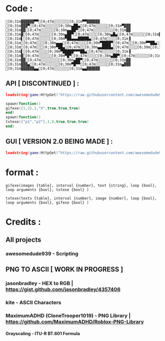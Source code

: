 # Code :

```ansi
[0;31m▓▓▓▓▓▓▀▀[0;47m░░░░░░[0;31m▀▀▓▓▓▓▓▓
[0;31m▓▓▓▀[0;47m░░░░░[0;30m▄██▄[0;47m░░░░░[0;31m▀▓▓▓
[0;31m▓▓[0;47m░░░░░[0;30m▄▄██▀[0;47m░░░░░░░░[0;31m▓▓
[0;31m▓[0;47m░░░░░[0;30m▄██▀[0;47m░░░[0;30m▄█▄[0;47m░░░░░[0;31m▓ 
[0;31m▌[0;47m░░░░░[0;30m▀██▄▄▄█████▄[0;47m░░░[0;31m▐
[0;31m[0;47m░░[0;30m▄▄▄[0;47m░░░[0;30m▀████▀[0;47m░[0;30m▀▀██▄[0;47m░░
[0;31m[0;47m░░[0;30m▀██▄[0;47m░[0;30m▄▄████▄[0;47m░░░[0;30m[0;30m▀▀▀[0;47m░░
[0;31m▌[0;47m░░░[0;30m▀█████▀▀▀██▄[0;47m░░░░░[0;31m▐ 
[0;31m▓[0;47m░░░░░[0;30m▀█▀[0;47m░░░░[0;30m▄██▀[0;47m░░░░░[0;31m▓
[0;31m▓▓[0;47m░░░░░░░░[0;30m▄██▀[0;47m░░░░░░[0;31m▓▓
[0;31m▓▓▓▄[0;47m░░░░░[0;30m▀█▀▀[0;47m░░░░░[0;31m▄▓▓▓
[0;31m▓▓▓▓▓▓▄▄[0;47m░░░░░░[0;31m▄▄▓▓▓▓▓▓
```
## API [ DISCONTINUED ] : 
```lua
loadstring(game:HttpGet("https://raw.githubusercontent.com/awesomedude939/rate_my_avatar/main/main", true))()

spawn(function()
gifexe({1,2},1,"X",true,true,true)
end)
spawn(function()
txtexe({"p1","p2"},1,0,true,true,true)
end)
```
## GUI [ VERSION 2.0 BEING MADE ] :
```lua
loadstring(game:HttpGet("https://raw.githubusercontent.com/awesomedude939/rate_my_avatar/main/RateMyAvatarGUI.lua"))()
```


# format :

```
gifexe(images {table}, interval {number}, text {string}, loop {bool}, loop arguments {bool}, txtexe {bool} )
```
``` 
txtexe(texts {table}, interval {number}, image {number}, loop {bool}, loop arguments {bool}, gifexe {bool} )
```

# Credits :

## All projects

### awesomedude939 - Scripting

## PNG TO ASCII [ WORK IN PROGRESS ]

### jasonbradley - HEX to RGB | https://gist.github.com/jasonbradley/4357406
### kite - ASCII Characters
### MaximumADHD (CloneTrooper1019) - PNG Library | https://github.com/MaximumADHD/Roblox-PNG-Library
#### Grayscaling - ITU-R BT.601 Formula
